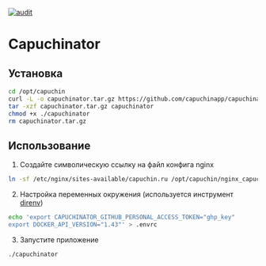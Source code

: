 [![audit](https://github.com/capuchinapp/capuchinator/actions/workflows/audit.yml/badge.svg?branch=master)](https://github.com/capuchinapp/capuchinator/actions/workflows/audit.yml)

# Capuchinator

## Установка

```bash
cd /opt/capuchin
curl -L -o capuchinator.tar.gz https://github.com/capuchinapp/capuchinator/releases/download/v0.1.0/capuchinator_0.1.0_linux_amd64.tar.gz
tar -xzf capuchinator.tar.gz capuchinator
chmod +x ./capuchinator
rm capuchinator.tar.gz
```

## Использование

1. Создайте символическую ссылку на файл конфига nginx

```bash
ln -sf /etc/nginx/sites-available/capuchin.ru /opt/capuchin/nginx_capuchin.conf
```

2. Настройка переменных окружения (используется инструмент [direnv](https://github.com/direnv/direnv))

```bash
echo 'export CAPUCHINATOR_GITHUB_PERSONAL_ACCESS_TOKEN="ghp_key"
export DOCKER_API_VERSION="1.43"' > .envrc
```

3. Запустите приложение

```bash
./capuchinator
```
